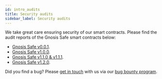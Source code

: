 ```yaml
---
id: intro_audits
title: Security audits
sidebar_label: Security audits
---
```


We take great care ensuring security of our smart contracts. Please find the audit reports of the Gnosis Safe smart contracts below:

- [Gnosis Safe v0.0.1](https://github.com/gnosis/safe-contracts/blob/v1.1.1/docs/alexey_audit.md).
- [Gnosis Safe v1.0.0](https://github.com/gnosis/safe-contracts/blob/v1.1.1/docs/Gnosis_Safe_Formal_Verification_Report_1_0_0.pdf).
- [Gnosis Safe v1.1.0 & v1.1.1](https://github.com/gnosis/safe-contracts/blob/v1.1.1/docs/audit_1_1_1.md).
- [Gnosis Safe v1.2.0](https://github.com/gnosis/safe-contracts/blob/v1.2.0/docs/audit_1_2_0.md).

Did you find a bug? Please [get in touch](mailto:bounty@gnosis.io) with us via our [bug bounty program](intro_bug_bounty).